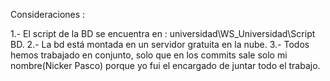 Consideraciones :

1.- El script de la BD se encuentra en : universidad\WS_Universidad\Script BD.
2.- La bd está montada en un servidor gratuita en la nube.
3.- Todos hemos trabajado en conjunto, solo que en los commits sale solo mi nombre(Nicker Pasco) porque yo fui el encargado de juntar todo el trabajo.
